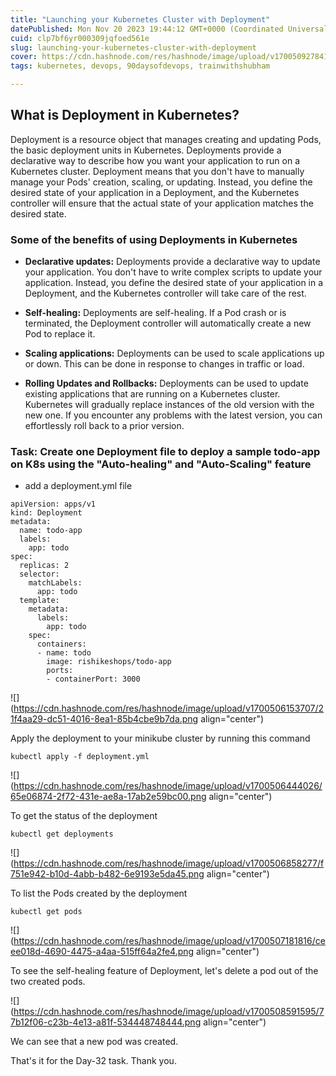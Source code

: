 ```yaml
---
title: "Launching your Kubernetes Cluster with Deployment"
datePublished: Mon Nov 20 2023 19:44:12 GMT+0000 (Coordinated Universal Time)
cuid: clp7bf6yr000309jqfoed561e
slug: launching-your-kubernetes-cluster-with-deployment
cover: https://cdn.hashnode.com/res/hashnode/image/upload/v1700509278415/23afa7df-3199-4467-a252-f1ff8a4deced.png
tags: kubernetes, devops, 90daysofdevops, trainwithshubham

---
```


## What is Deployment in Kubernetes?

Deployment is a resource object that manages creating and updating Pods, the basic deployment units in Kubernetes. Deployments provide a declarative way to describe how you want your application to run on a Kubernetes cluster. Deployment means that you don't have to manually manage your Pods' creation, scaling, or updating. Instead, you define the desired state of your application in a Deployment, and the Kubernetes controller will ensure that the actual state of your application matches the desired state.

### Some of the benefits of using Deployments in Kubernetes

* **Declarative updates:** Deployments provide a declarative way to update your application. You don't have to write complex scripts to update your application. Instead, you define the desired state of your application in a Deployment, and the Kubernetes controller will take care of the rest.
    
* **Self-healing:** Deployments are self-healing. If a Pod crash or is terminated, the Deployment controller will automatically create a new Pod to replace it.
    
* **Scaling applications:** Deployments can be used to scale applications up or down. This can be done in response to changes in traffic or load.
    
* **Rolling Updates and Rollbacks:** Deployments can be used to update existing applications that are running on a Kubernetes cluster. Kubernetes will gradually replace instances of the old version with the new one. If you encounter any problems with the latest version, you can effortlessly roll back to a prior version.
    

### Task: **Create one Deployment file to deploy a sample todo-app on K8s using the "Auto-healing" and "Auto-Scaling" feature**

* add a deployment.yml file
    

```plaintext
apiVersion: apps/v1
kind: Deployment
metadata:
  name: todo-app
  labels:
    app: todo
spec:
  replicas: 2
  selector:
    matchLabels:
      app: todo
  template:
    metadata:
      labels:
        app: todo
    spec:
      containers:
      - name: todo
        image: rishikeshops/todo-app
        ports:
        - containerPort: 3000
```

![](https://cdn.hashnode.com/res/hashnode/image/upload/v1700506153707/21f4aa29-dc51-4016-8ea1-85b4cbe9b7da.png align="center")

Apply the deployment to your minikube cluster by running this command

```plaintext
kubectl apply -f deployment.yml
```

![](https://cdn.hashnode.com/res/hashnode/image/upload/v1700506444026/65e06874-2f72-431e-ae8a-17ab2e59bc00.png align="center")

To get the status of the deployment

```plaintext
kubectl get deployments
```

![](https://cdn.hashnode.com/res/hashnode/image/upload/v1700506858277/f751e942-b10d-4abb-b482-6e9193e5da45.png align="center")

To list the Pods created by the deployment

```plaintext
kubectl get pods
```

![](https://cdn.hashnode.com/res/hashnode/image/upload/v1700507181816/ceee018d-4690-4475-a4aa-515ff64a2fe4.png align="center")

To see the self-healing feature of Deployment, let's delete a pod out of the two created pods.

![](https://cdn.hashnode.com/res/hashnode/image/upload/v1700508591595/77b12f06-c23b-4e13-a81f-534448748444.png align="center")

We can see that a new pod was created.

That's it for the Day-32 task. Thank you.